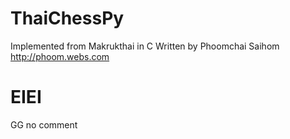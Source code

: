 # ThaiChessPy
Implemented from Makrukthai in C Written by Phoomchai Saihom
http://phoom.webs.com
# EIEI
GG no comment
